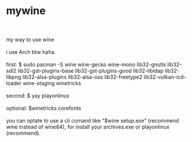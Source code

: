 # mywine
<br>
<br>
my way to use wine
<br>
<br>
i use Arch btw haha.
<br>
<br>
first: 
 $ sudo pacman -S wine wine-gecko wine-mono lib32-gnutls lib32-sdl2 lib32-gst-plugins-base lib32-gst-plugins-good lib32-libldap lib32-libpng lib32-alsa-plugins lib32-alsa-oss lib32-freetype2 lib32-vulkan-icd-loader wine-staging winetricks
<br>
<br>
second:
$ yay playonlinux
<br>
<br>
optional:
$winetricks corefonts
<br>
<br>
you can optate to use a cli comand like "$wine setup.exe" (recommend wine instead of wine64),  for install your archives.exe or playonlinux (recommend).
